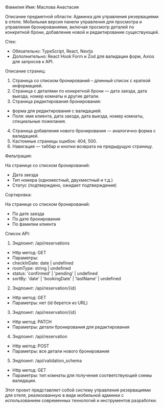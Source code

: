 Фамилия Имя: Маслова Анастасия

Описание предметной области: Админка для управления резервациями в отеле. Мобильная версия панели управления для просмотра и управления бронированиями, включая просмотр деталей по конкретной брони, добавление новой и редактирование существующей.

Стек:
* Обязательно: TypeScript, React, Nextjs
* Дополнительно: React Hook Form и Zod для валидации форм, Axios для запросов к API.

Описание страниц:

1. Страница со списком бронирований – длинный список с краткой информацией.
2. Страница с деталями по конкретной брони — дата заезда, дата выезда, номер комнаты и другие детали.
3. Страница редактирования бронирования:
* форма для редактирования с валидацией.
* Поля: имя клиента, дата заезда, дата выезда, номер комнаты, специальные пожелания.

4. Страница добавления нового бронирования — аналогично форма с валидацией.
5. Кастомные страницы ошибок: 404, 500.
6. Навигация — таббар и кнопки возврата на предыдущую страницу.

Фильтрация:

На странице со списком бронирований:
* Дата заезда
* Тип номера (одноместный, двухместный и т.д.)
* Статус (подтверждено, ожидает подтверждения)

Сортировка:

На странице со списком бронирований:
* По дате заезда
* По дате бронирования
* По фамилии клиента

Список API:

1. Эндпоинт: /api/reservations
* Http метод: GET
* Параметры:
* checkInDate: date | undefined
* roomType: string | undefined
* status: 'confirmed' | 'pending' | undefined
* sortBy: 'date' | 'bookingDate' | 'lastName' | undefined

2. Эндпоинт: /api/reservation/{id}
* Http метод: GET
* Параметры: нет (id берется из URL)

3. Эндпоинт: /api/reservation/{id}
* Http метод: PATCH
* Параметры: детали бронирования для редактирования

4. Эндпоинт: /api/reservation
* Http метод: POST
* Параметры: все детали нового бронирования

5. Эндпоинт: /api/validation_schema
* Http метод: GET
* Параметры: тип комнаты для получения соответствующей схемы валидации.

Этот проект представляет собой систему управления резервациями для отеля, реализованную в виде мобильной админки с использованием современных технологий и инструментов разработки.


